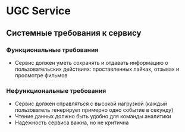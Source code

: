 # UGC Service

## Системные требования к сервису

### Функциональные требования
- Сервис должен уметь сохранять и отдавать информацию о пользовательских действиях: проставленных лайках, отзывах и просмотре фильмов

### Нефункциональные требования
- Сервис должен справляться с высокой нагрузкой (каждый пользователь генерирует примерно
одно событие в секунду)
- Чтение данных должно быть удобно для команды аналитики
- Надежность сервиса важна, но не критична
